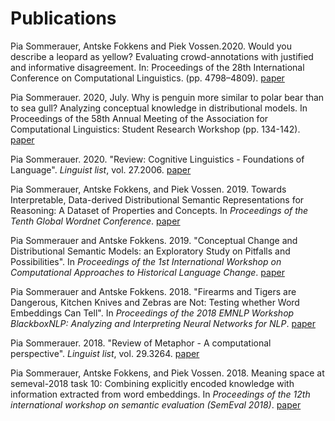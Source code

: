 # Publications
Pia Sommerauer, Antske Fokkens and Piek Vossen.2020. Would you describe a leopard as yellow? Evaluating crowd-annotations with justified and informative disagreement. In: Proceedings of the 28th International Conference on Computational Linguistics. (pp. 4798–4809). [paper](https://www.aclweb.org/anthology/2020.coling-main.422/)

Pia Sommerauer. 2020, July. Why is penguin more similar to polar bear than to sea gull? Analyzing conceptual knowledge in distributional models. In Proceedings of the 58th Annual Meeting of the Association for Computational Linguistics: Student Research Workshop (pp. 134-142). [paper](https://www.aclweb.org/anthology/2020.acl-srw.18.pdf)

Pia Sommerauer. 2020. "Review: Cognitive Linguistics - Foundations of Language". *Linguist list*, vol. 27.2006. [paper](https://linguistlist.org/issues/31/31-1021.html)

Pia Sommerauer, Antske Fokkens, and Piek Vossen. 2019. Towards Interpretable, Data-derived Distributional Semantic Representations for Reasoning: A Dataset of Properties and Concepts. In *Proceedings of the Tenth Global Wordnet Conference*.
[paper](https://d1wqtxts1xzle7.cloudfront.net/61263080/Proceedings_of_the_10th_Global_Wordnet_Conference_201920191119-65150-qqqkcb.pdf?1574154616=&response-content-disposition=inline%3B+filename%3DDevelopment_of_Assamese_Rule_based_Stemm.pdf&Expires=1606996357&Signature=MUyqhn2HesZT3fiuNNpBeEKidPLx9uYSaW5qqu6w5qFuygS4YXrGaKWQa3D4MbR7SM2QlwMZTl2auHq1LEH2IE4SoVLE319iFvyHvNMnzosVcisyKN8lY5PTJz3NV5mvccwqkdN9ECuZmGOR07YjdpygppRTprSzUToWrNXdaYAtR7RkARgqrF7-UO~IACgeorrjmuLaLDyy05Lk~2jEaGzWz2Rd8GpXd3auox25GVihf6CNTYViSF3AP50ZMTHmd08FP084SvyxUbFYuJ7JOys0HAoafmTdGu8rjBGcP1L42SAh6lzKqehAEujebAS6x3vE4cO5vgV7XD4KB8NgIg__&Key-Pair-Id=APKAJLOHF5GGSLRBV4ZA#page=95)

Pia Sommerauer and Antske Fokkens. 2019. "Conceptual Change and Distributional Semantic Models: an Exploratory Study on Pitfalls and Possibilities". In *Proceedings of the 1st International Workshop on Computational Approaches to Historical Language Change*.
[paper](https://www.aclweb.org/anthology/W19-4728)

Pia Sommerauer and Antske Fokkens. 2018. "Firearms and Tigers are Dangerous, Kitchen Knives and Zebras are Not: Testing whether Word Embeddings Can Tell". In *Proceedings of the 2018 EMNLP Workshop BlackboxNLP: Analyzing and Interpreting Neural Networks for NLP*.
[paper](https://www.aclweb.org/anthology/W18-5430)

Pia Sommerauer. 2018. "Review of Metaphor - A computational perspective". *Linguist list*, vol. 29.3264. [paper](https://linguistlist.org/pubs/reviews/get-review.cfm?SubID=36366859)

Pia Sommerauer, Antske Fokkens, and Piek Vossen. 2018. Meaning space at semeval-2018 task 10: Combining explicitly encoded knowledge with information extracted from word embeddings. In *Proceedings of the 12th international workshop on semantic evaluation (SemEval 2018)*.
[paper](https://www.aclweb.org/anthology/S18-1154)
